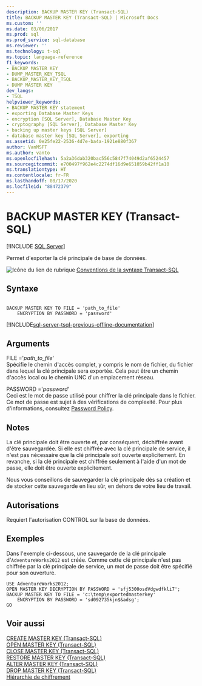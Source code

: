 ```yaml
---
description: BACKUP MASTER KEY (Transact-SQL)
title: BACKUP MASTER KEY (Transact-SQL) | Microsoft Docs
ms.custom: ''
ms.date: 03/06/2017
ms.prod: sql
ms.prod_service: sql-database
ms.reviewer: ''
ms.technology: t-sql
ms.topic: language-reference
f1_keywords:
- BACKUP MASTER KEY
- DUMP_MASTER_KEY_TSQL
- BACKUP_MASTER_KEY_TSQL
- DUMP MASTER KEY
dev_langs:
- TSQL
helpviewer_keywords:
- BACKUP MASTER KEY statement
- exporting Database Master Keys
- encryption [SQL Server], Database Master Key
- cryptography [SQL Server], Database Master Key
- backing up master keys [SQL Server]
- database master key [SQL Server], exporting
ms.assetid: 0e25fe22-2536-4d7e-ba4a-1921e880f367
author: VanMSFT
ms.author: vanto
ms.openlocfilehash: 5a2a36dab320bac556c5847f74049d2af6524457
ms.sourcegitcommit: e700497f962e4c2274df16d9e651059b42ff1a10
ms.translationtype: HT
ms.contentlocale: fr-FR
ms.lasthandoff: 08/17/2020
ms.locfileid: "88472379"
---
```

# <a name="backup-master-key-transact-sql"></a>BACKUP MASTER KEY (Transact-SQL)
[!INCLUDE [SQL Server](../../includes/applies-to-version/sqlserver.md)]

  Permet d'exporter la clé principale de base de données.  
  
 ![Icône du lien de rubrique](../../database-engine/configure-windows/media/topic-link.gif "Icône du lien de rubrique") [Conventions de la syntaxe Transact-SQL](../../t-sql/language-elements/transact-sql-syntax-conventions-transact-sql.md)  
  
## <a name="syntax"></a>Syntaxe  
  
```  
  
BACKUP MASTER KEY TO FILE = 'path_to_file'   
    ENCRYPTION BY PASSWORD = 'password'  
```  
  
[!INCLUDE[sql-server-tsql-previous-offline-documentation](../../includes/sql-server-tsql-previous-offline-documentation.md)]

## <a name="arguments"></a>Arguments
 FILE ='*path_to_file*'  
 Spécifie le chemin d'accès complet, y compris le nom de fichier, du fichier dans lequel la clé principale sera exportée. Cela peut être un chemin d'accès local ou le chemin UNC d'un emplacement réseau.  
  
 PASSWORD ='*password*'  
 Ceci est le mot de passe utilisé pour chiffrer la clé principale dans le fichier. Ce mot de passe est sujet à des vérifications de complexité. Pour plus d'informations, consultez [Password Policy](../../relational-databases/security/password-policy.md).  
  
## <a name="remarks"></a>Notes  
 La clé principale doit être ouverte et, par conséquent, déchiffrée avant d'être sauvegardée. Si elle est chiffrée avec la clé principale de service, il n'est pas nécessaire que la clé principale soit ouverte explicitement. En revanche, si la clé principale est chiffrée seulement à l'aide d'un mot de passe, elle doit être ouverte explicitement.  
  
 Nous vous conseillons de sauvegarder la clé principale dès sa création et de stocker cette sauvegarde en lieu sûr, en dehors de votre lieu de travail.  
  
## <a name="permissions"></a>Autorisations  
 Requiert l'autorisation CONTROL sur la base de données.  
  
## <a name="examples"></a>Exemples  
 Dans l'exemple ci-dessous, une sauvegarde de la clé principale d'`AdventureWorks2012` est créée. Comme cette clé principale n'est pas chiffrée par la clé principale de service, un mot de passe doit être spécifié pour son ouverture.  
  
```  
USE AdventureWorks2012;  
OPEN MASTER KEY DECRYPTION BY PASSWORD = 'sfj5300osdVdgwdfkli7';  
BACKUP MASTER KEY TO FILE = 'c:\temp\exportedmasterkey'   
    ENCRYPTION BY PASSWORD = 'sd092735kjn$&adsg';  
GO   
```  
  
## <a name="see-also"></a>Voir aussi  
 [CREATE MASTER KEY &#40;Transact-SQL&#41;](../../t-sql/statements/create-master-key-transact-sql.md)   
 [OPEN MASTER KEY &#40;Transact-SQL&#41;](../../t-sql/statements/open-master-key-transact-sql.md)   
 [CLOSE MASTER KEY &#40;Transact-SQL&#41;](../../t-sql/statements/close-master-key-transact-sql.md)   
 [RESTORE MASTER KEY &#40;Transact-SQL&#41;](../../t-sql/statements/restore-master-key-transact-sql.md)   
 [ALTER MASTER KEY &#40;Transact-SQL&#41;](../../t-sql/statements/alter-master-key-transact-sql.md)   
 [DROP MASTER KEY &#40;Transact-SQL&#41;](../../t-sql/statements/drop-master-key-transact-sql.md)   
 [Hiérarchie de chiffrement](../../relational-databases/security/encryption/encryption-hierarchy.md)  
  
  
